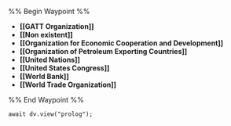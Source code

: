 %% Begin Waypoint %%
- **[[GATT Organization]]**
- **[[Non existent]]**
- **[[Organization for Economic Cooperation and Development]]**
- **[[Organization of Petroleum Exporting Countries]]**
- **[[United Nations]]**
- **[[United States Congress]]**
- **[[World Bank]]**
- **[[World Trade Organization]]**

%% End Waypoint %%

```dataviewjs
await dv.view("prolog");
```